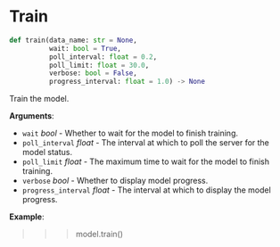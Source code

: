 # Train

```python
def train(data_name: str = None,
          wait: bool = True,
          poll_interval: float = 0.2,
          poll_limit: float = 30.0,
          verbose: bool = False,
          progress_interval: float = 1.0) -> None
```

Train the model.

**Arguments**:

- `wait` _bool_ - Whether to wait for the model to finish training.
- `poll_interval` _float_ - The interval at which to poll the server for the model status.
- `poll_limit` _float_ - The maximum time to wait for the model to finish training.
- `verbose` _bool_ - Whether to display model progress.
- `progress_interval` _float_ - The interval at which to display the model progress.
  

**Example**:

  >>> model.train()

<a id="model.Model.status"></a>

